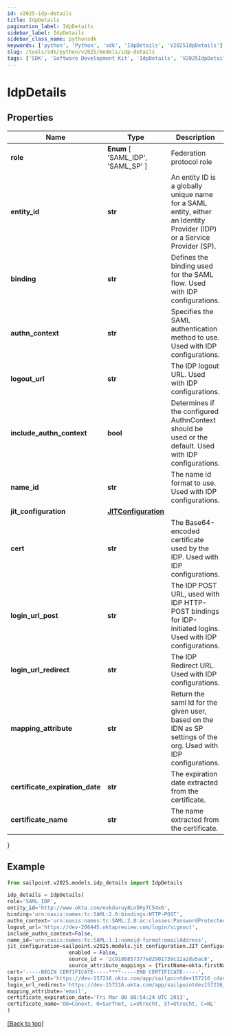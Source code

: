 ```yaml
---
id: v2025-idp-details
title: IdpDetails
pagination_label: IdpDetails
sidebar_label: IdpDetails
sidebar_class_name: pythonsdk
keywords: ['python', 'Python', 'sdk', 'IdpDetails', 'V2025IdpDetails'] 
slug: /tools/sdk/python/v2025/models/idp-details
tags: ['SDK', 'Software Development Kit', 'IdpDetails', 'V2025IdpDetails']
---
```


# IdpDetails


## Properties

Name | Type | Description | Notes
------------ | ------------- | ------------- | -------------
**role** |  **Enum** [  'SAML_IDP',    'SAML_SP' ] | Federation protocol role | [optional] 
**entity_id** | **str** | An entity ID is a globally unique name for a SAML entity, either an Identity Provider (IDP) or a Service Provider (SP). | [optional] 
**binding** | **str** | Defines the binding used for the SAML flow. Used with IDP configurations. | [optional] 
**authn_context** | **str** | Specifies the SAML authentication method to use. Used with IDP configurations. | [optional] 
**logout_url** | **str** | The IDP logout URL. Used with IDP configurations. | [optional] 
**include_authn_context** | **bool** | Determines if the configured AuthnContext should be used or the default. Used with IDP configurations. | [optional] [default to False]
**name_id** | **str** | The name id format to use. Used with IDP configurations. | [optional] 
**jit_configuration** | [**JITConfiguration**](jit-configuration) |  | [optional] 
**cert** | **str** | The Base64-encoded certificate used by the IDP. Used with IDP configurations. | [optional] 
**login_url_post** | **str** | The IDP POST URL, used with IDP HTTP-POST bindings for IDP-initiated logins. Used with IDP configurations. | [optional] 
**login_url_redirect** | **str** | The IDP Redirect URL. Used with IDP configurations. | [optional] 
**mapping_attribute** | **str** | Return the saml Id for the given user, based on the IDN as SP settings of the org. Used with IDP configurations. | [required]
**certificate_expiration_date** | **str** | The expiration date extracted from the certificate. | [optional] 
**certificate_name** | **str** | The name extracted from the certificate. | [optional] 
}

## Example

```python
from sailpoint.v2025.models.idp_details import IdpDetails

idp_details = IdpDetails(
role='SAML_IDP',
entity_id='http://www.okta.com/exkdaruy8Ln5Ry7C54x6',
binding='urn:oasis:names:tc:SAML:2.0:bindings:HTTP-POST',
authn_context='urn:oasis:names:tc:SAML:2.0:ac:classes:PasswordProtectedTransport',
logout_url='https://dev-206445.oktapreview.com/login/signout',
include_authn_context=False,
name_id='urn:oasis:names:tc:SAML:1.1:nameid-format:emailAddress',
jit_configuration=sailpoint.v2025.models.jit_configuration.JIT Configuration(
                    enabled = False, 
                    source_id = '2c9180857377ed2901739c12a2da5ac8', 
                    source_attribute_mappings = {firstName=okta.firstName, lastName=okta.lastName, email=okta.email}, ),
cert='-----BEGIN CERTIFICATE-----****-----END CERTIFICATE-----',
login_url_post='https://dev-157216.okta.com/app/sailpointdev157216_cdovsaml_1/exkdaruy8Ln5Ry7C54x6/sso/saml',
login_url_redirect='https://dev-157216.okta.com/app/sailpointdev157216_cdovsaml_1/exkdaruy8Ln5Ry7C54x6/sso/saml',
mapping_attribute='email',
certificate_expiration_date='Fri Mar 08 08:54:24 UTC 2013',
certificate_name='OU=Conext, O=Surfnet, L=Utrecht, ST=Utrecht, C=NL'
)

```
[[Back to top]](#) 

